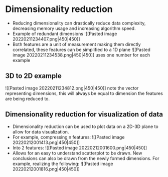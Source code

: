 # Dimensionality reduction
- Reducing dimensionality can drastically reduce data complexity, decreasing memory usage and increasing algorithm speed.
- Example of redundant dimensions
![[Pasted image 20220211234407.png|450|450]]
- Both features are a unit of measurement making them directly correlated, these features can be simplified to a 1D plane
![[Pasted image 20220211234538.png|450|450]]
uses one number for each example
## 3D to 2D example
![[Pasted image 20220211234812.png|450|450]]
note the vector representing dimensions, this will always be equal to dimension the features are being reduced to.
## Dimensionality reduction for visualization of data
- Dimensionality reduction can be used to plot data on a 2D-3D plane to allow for data visualization.
- For example, compressing n features:
![[Pasted image 20220212001413.png|450|450]]
- Into 2 features:
![[Pasted image 20220212001600.png|450|450]]
- Allows for an easy to understand scatterplot to be drawn. New conclusions can also be drawn from the newly formed dimensions. For example, realizing the following:
![[Pasted image 20220212001816.png|450|450]]
